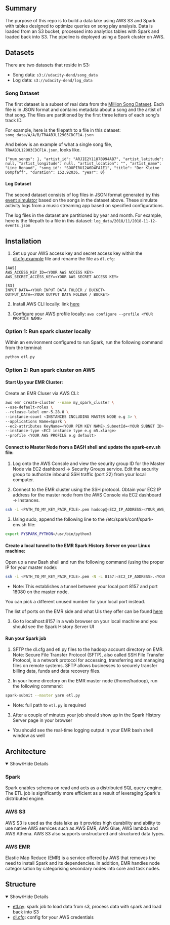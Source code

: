 ## Summary
The purpose of this repo is to build a data lake using AWS S3 and Spark with tables designed to optimize queries on song play analysis. Data is loaded from an S3 bucket, processed into analytics tables with Spark and loaded back into S3. The pipeline is deployed using a Spark cluster on AWS.

## Datasets

There are two datasets that reside in S3:

- Song data: `s3://udacity-dend/song_data`
- Log data: `s3://udacity-dend/log_data`

### Song Dataset

The first dataset is a subset of real data from the [Million Song Dataset](https://labrosa.ee.columbia.edu/millionsong/). Each file is in JSON format and contains metadata about a song and the artist of that song. The files are partitioned by the first three letters of each song's track ID. 

For example, here is the filepath to a file in this dataset: `song_data/A/A/B/TRAABJL12903CDCF1A.json`

And below is an example of what a single song file, `TRAABJL12903CDCF1A.json`, looks like.

```{"num_songs": 1, "artist_id": "ARJIE2Y1187B994AB7", "artist_latitude": null, "artist_longitude": null, "artist_location": "", "artist_name": "Line Renaud", "song_id": "SOUPIRU12A6D4FA1E1", "title": "Der Kleine Dompfaff", "duration": 152.92036, "year": 0}```


#### Log Dataset

The second dataset consists of log files in JSON format generated by this [event simulator](https://github.com/Interana/eventsim) based on the songs in the dataset above. These simulate activity logs from a music streaming app based on specified configurations.

The log files in the dataset are partitioned by year and month. For example, here is the filepath to a file in this dataset:
`log_data/2018/11/2018-11-12-events.json`

</details>
    
## Installation

1. Set up your AWS access key and secret access key within the [dl.cfg.example](dl.cfg.example) file and rename the file as `dl.cfg`:

```config
[AWS]
AWS_ACCESS_KEY_ID=<YOUR AWS ACCESS KEY>
AWS_SECRET_ACCESS_KEY=<YOUR AWS SECRET ACCESS KEY>

[S3]
INPUT_DATA=<YOUR INPUT DATA FOLDER / BUCKET>
OUTPUT_DATA=<YOUR OUTPUT DATA FOLDER / BUCKET>
```

2. Install AWS CLI locally: link [here](https://docs.aws.amazon.com/cli/latest/userguide/cli-chap-install.html)

3. Configure your AWS profile locally: `aws configure --profile <YOUR PROFILE NAME>`
    
### Option 1: Run spark cluster locally

Within an environment configured to run Spark, run the following command from the terminal:

```bash
python etl.py
```

</details>

### Option 2: Run spark cluster on AWS

#### Start Up your EMR Cluster:

Create an EMR Cluser via AWS CLI:

```bash
aws emr create-cluster --name my_spark_cluster \ 
--use-default-roles \
--release-label emr-5.28.0 \
--instance-count <INSTANCES INCLUDING MASTER NODE e.g 3> \
--applications Name=Spark \
--ec2-attributes KeyName=<YOUR PEM KEY NAME>,SubnetId=<YOUR SUBNET ID> \
--instance-type <EC2 instance type e.g m5.xlarge>
--profile <YOUR AWS PROFILE e.g default>
```

#### Connect to Master Node from a BASH shell and update the spark-env.sh file:

1. Log onto the AWS Console and view the security group ID for the Master Node via EC2 dashboard → Security Groups service. Edit the security group to authorize inbound SSH traffic (port 22) from your local computer.

2. Connect to the EMR cluster using the SSH protocol. Obtain your EC2 IP address for the master node from the AWS Console via EC2 dashboard → Instances.

```bash
ssh -i <PATH_TO_MY_KEY_PAIR_FILE>.pem hadoop@<EC2_IP_ADDRESS><YOUR_AWS_REGION>.compute.amazonaws.com
```

3. Using sudo, append the following line to the /etc/spark/conf/spark-env.sh file:

```bash
export PYSPARK_PYTHON=/usr/bin/python3
```

#### Create a local tunnel to the EMR Spark History Server on your Linux machine:

Open up a new Bash shell and run the following command (using the proper IP for your master node):

```bash
ssh -i <PATH_TO_MY_KEY_PAIR_FILE>.pem -N -L 8157:<EC2_IP_ADDRESS>.<YOUR_AWS_REGION>.compute.amazonaws.com:18080 hadoop@<EC2_IP_ADDRESS>.<YOUR_AWS_REGION>.compute.amazonaws.com
```

- Note: This establishes a tunnel between your local port 8157 and port 18080 on the master node.

You can pick a different unused number for your local port instead.

The list of ports on the EMR side and what UIs they offer can be found [here](https://docs.aws.amazon.com/emr/latest/ManagementGuide/emr-web-interfaces.html)

3. Go to localhost:8157 in a web browser on your local machine and you should see the Spark History Server UI

#### Run your Spark job

1. SFTP the dl.cfg and etl.py files to the hadoop account directory on EMR. Note: 
Secure File Transfer Protocol (SFTP), also called SSH File Transfer Protocol, is a network protocol for accessing, transferring and managing files on remote systems. SFTP allows businesses to securely transfer billing data, funds and data recovery files.

2. In your home directory on the EMR master node (/home/hadoop), run the following command:

```bash
spark-submit --master yarn etl.py
```

- Note: full path to `etl.py` is required

3. After a couple of minutes your job should show up in the Spark History Server page in your browser

- You should see the real-time logging output in your EMR bash shell window as well

</details>


## Architecture

<details open>
    <summary> Show/Hide Details</summary>

### Spark

Spark enables schema on read and acts as a distributed SQL query engine. The ETL job is significantly more efficient as a result of leveraging Spark's distributed engine.


### AWS S3

AWS S3 is used as the data lake as it provides high durability and ability to use native AWS services such as AWS EMR, AWS Glue, AWS lambda and AWS Athena. AWS S3 also supports unstructured and structured data types.

### AWS EMR

Elastic Map Reduce (EMR) is a service offered by AWS that removes the need to install Spark and its dependencies. In addition, EMR handles node categorisation by categorising secondary nodes into core and task nodes. 

</details>

## Structure

<details open>
    <summary> Show/Hide Details</summary>

* [etl.py](etl.py): spark job to load data from s3, process data with spark and load back into S3
* [dl.cfg](d.cfg): config for your AWS credentials 

</details>
